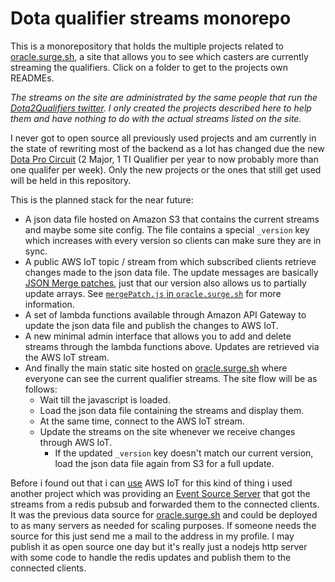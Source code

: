 Dota qualifier streams monorepo
===============================

This is a monorepository that holds the multiple projects related to [oracle.surge.sh](https://oracle.surge.sh), a site that allows you to see which casters are currently streaming the qualifiers. Click on a folder to get to the projects own READMEs.

*The streams on the site are administrated by the same people that run the [Dota2Qualifiers twitter](https://twitter.com/Dota2Qualifiers). I only created the projects described here to help them and have nothing to do with the actual streams listed on the site.*

I never got to open source all previously used projects and am currently in the state of rewriting most of the backend as a lot has changed due the new [Dota Pro Circuit](https://www.dota2.com/procircuit) (2 Major, 1 TI Qualifier per year to now probably more than one qualifer per week). Only the new projects or the ones that still get used will be held in this repository.

This is the planned stack for the near future:

  - A json data file hosted on Amazon S3 that contains the current streams and maybe some site config. The file contains a special `_version` key which increases with every version so clients can make sure they are in sync.
  - A public AWS IoT topic / stream from which subscribed clients retrieve changes made to the json data file. The update messages are basically [JSON Merge patches](https://tools.ietf.org/html/rfc7396), just that our version also allows us to partially update arrays. See [`mergePatch.js` in `oracle.surge.sh`](oracle.surge.sh/src/mergePatch.js) for more information.
  - A set of lambda functions available through Amazon API Gateway to update the json data file and publish the changes to AWS IoT.
  - A new minimal admin interface that allows you to add and delete streams through the lambda functions above. Updates are retrieved via the AWS IoT stream.
  - And finally the main static site hosted on [oracle.surge.sh](https://oracle.surge.sh) where everyone can see the current qualifier streams. The site flow will be as follows:
    - Wait till the javascript is loaded.
    - Load the json data file containing the streams and display them.
    - At the same time, connect to the AWS IoT stream.
    - Update the streams on the site whenever we receive changes through AWS IoT.
      - If the updated `_version` key doesn't match our current version, load the json data file again from S3 for a full update.

Before i found out that i can [use](https://serverless.com/blog/serverless-notifications-on-aws/) AWS IoT for this kind of thing i used another project which was providing an [Event Source Server](https://developer.mozilla.org/en-US/docs/Web/API/EventSource) that got the streams from a redis pubsub and forwarded them to the connected clients. It was the previous data source for [oracle.surge.sh](https://oracle.surge.sh) and could be deployed to as many servers as needed for scaling purposes. If someone needs the source for this just send me a mail to the address in my profile. I may publish it as open source one day but it's really just a nodejs http server with some code to handle the redis updates and publish them to the connected clients.
